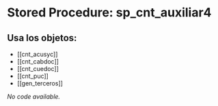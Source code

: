 # Stored Procedure: sp_cnt_auxiliar4

## Usa los objetos:
- [[cnt_acusyc]]
- [[cnt_cabdoc]]
- [[cnt_cuedoc]]
- [[cnt_puc]]
- [[gen_terceros]]

*No code available.*
